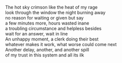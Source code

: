 The hot sky crimson like the heat of my rage  
look through the window the night burning away  
no reason for waiting or given but say  
a few minutes more, hours wasted inane  
a troubling circumstance and helpless besides  
wait for an answer, wait in line  
An unhappy moment, a clerk doing their best  
whatever makes it work, what worse could come next  
Another delay, another, and another spill  
of my trust in this system and all its ilk  

